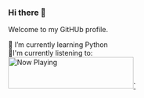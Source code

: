 ### Hi there 👋

Welcome to my GitHUb profile.

🌱 I’m currently learning Python
<br>
🎵I'm currently listening to:
<br>
<a href="https://now-playing-profile-five.vercel.app/now-playing?open">
    <img src="https://now-playing-profile-five.vercel.app/now-playing" width="256" height="64" alt="Now Playing">`
</a>

<!--
**TheoBearman/TheoBearman** is a ✨ _special_ ✨ repository because its `README.md` (this file) appears on your GitHub profile.

Here are some ideas to get you started:

- 🔭 I’m currently working on ...
- 🌱 I’m currently learning ...
- 👯 I’m looking to collaborate on ...
- 🤔 I’m looking for help with ...
- 💬 Ask me about ...
- 📫 How to reach me: ...
- 😄 Pronouns: ...
- ⚡ Fun fact: ...
-->

